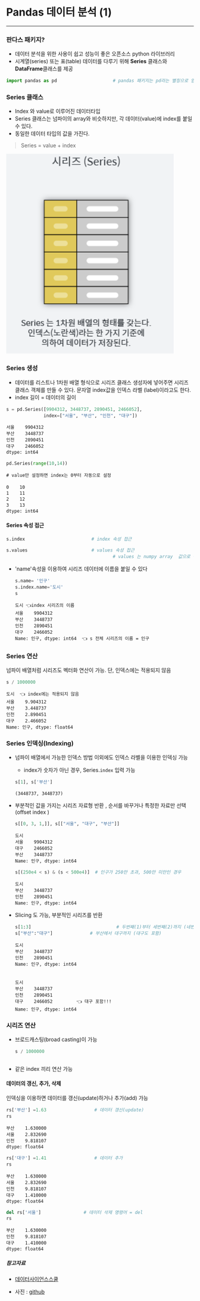 
#  Pandas 데이터 분석 (1)

____

### 판다스 패키지?

* 데이터 분석을 위한 사용이 쉽고 성능이 좋은 오픈소스 python 라이브러리
* 시계열(series) 또는 표(table) 데이터를 다루기 위해 **Series** 클래스와 **DataFrame**클래스를 제공

```python
import pandas as pd						# pandas 패키지는 pd라는 별칭으로 임포트하는 것이 관례
```



### Series 클래스

* Index 와 value로 이루어진 데이터타입
* Series 클래스는 넘파이의 array와 비슷하지만, 각 데이터(value)에 index를 붙일 수 있다.
* 동일한 데이터 타입의 값을 가진다.

> Series = value + index

![series](md-images/series-8694244.png)



### Series 생성

* 데이터를 리스트나 1차원 배열 형식으로 시리즈 클래스 생성자에 넣어주면 시리즈 클래스 객체를 만들 수 있다. 문자열 index값을 인덱스 라벨 (label)이라고도 한다. 
* index 길이 = 데이터의 길이

```python
s = pd.Series([9904312, 3448737, 2890451, 2466052],
              index=["서울", "부산", "인천", "대구"])
```

```
서울    9904312
부산    3448737
인천    2890451
대구    2466052
dtype: int64
```

```python
pd.Series(range(10,14))					
```

```
# value만 설정하면 index는 0부터 자동으로 설정

0    10
1    11
2    12
3    13						
dtype: int64
```



#### Series 속성 접근

```python
s.index							# index 속성 접근
```

``` python
s.values						# values 속성 접근
										# values 는 numpy array  값으로 묶여 있음
```

* 'name'속성을 이용하여 시리즈 데이터에 이름을 붙일 수 있다 

  ```python
  s.name= '인구'
  s.index.name='도시'
  s
  ```

  ```
  도시 👈index 시리즈의 이름
  서울    9904312
  부산    3448737
  인천    2890451
  대구    2466052
  Name: 인구, dtype: int64  👈 s 전체 시리즈의 이름 = 인구
  ```

  

### Series 연산

넘파이 배열처럼 시리즈도 벡터화 연산이 가능. 단, 인덱스에는 적용되지 않음

```python
s / 1000000
```

```
도시	👈 index에는 적용되지 않음
서울    9.904312
부산    3.448737
인천    2.890451
대구    2.466052
Name: 인구, dtype: float64
```



### Series 인덱싱(Indexing)

* 넘파이 배열에서 가능한 인덱스 방법 이외에도 인덱스 라벨을 이용한 인덱싱 가능

  * index가 숫자가 아닌 경우, Series.`index` 입력 가능 

  ```python
  s[1], s['부산']
  ```

  ```
  (3448737, 3448737)
  ```

* 부분적인 값을 가지는 시리즈 자료형 반환 , 순서를 바꾸거나 특정한 자료만 선택 (offset index )

  ```python
  s[[0, 3, 1,]], s[["서울", "대구", "부산"]]
  ```

  ```
  도시
  서울    9904312
  대구    2466052
  부산    3448737
  Name: 인구, dtype: int64
  ```

  ```python
  s[(250e4 < s) & (s < 500e4)]  # 인구가 250만 초과, 500만 미만인 경우
  ```

  ```
  도시
  부산    3448737
  인천    2890451
  Name: 인구, dtype: int64
  ```

* Slicing 도 가능, 부분적인 시리즈를 반환

  ```python
  s[1:3]								# 두번째(1)부터 세번째(2)까지 (네번째(3) 미포함)
  s["부산":"대구"]				# 부산에서 대구까지 (대구도 포함)
  ```

  ```
  도시
  부산    3448737
  인천    2890451
  Name: 인구, dtype: int64
  
  
  도시
  부산    3448737
  인천    2890451
  대구    2466052			👈 대구 포함!!! 
  Name: 인구, dtype: int64
  ```



### 시리즈 연산 

- 브로드캐스팅(broad casting)이 가능

  ```python
  s / 1000000
  ```

  ```
  ```

- 같은 index 끼리 연산 가능 

  

#### 데이터의 갱신, 추가, 삭제

인덱싱을 이용하면 데이터를 갱신(update)하거나 추가(add) 가능

```python
rs['부산'] =1.63					# 데이터 갱신(update)
rs
```

```
부산    1.630000
서울    2.832690
인천    9.818107
dtype: float64
```

```python
rs['대구'] =1.41 					# 데이터 추가
rs
```

```
부산    1.630000
서울    2.832690
인천    9.818107
대구    1.410000
dtype: float64
```

```python
del rs['서울']				# 데이터 삭제 명령어 = del
rs
```

```
부산    1.630000
인천    9.818107
대구    1.410000
dtype: float64
```



##### 참고자료

* [데이터사이언스스쿨](https://datascienceschool.net/01%20python/04.01%20%ED%8C%90%EB%8B%A4%EC%8A%A4%20%ED%8C%A8%ED%82%A4%EC%A7%80%EC%9D%98%20%EC%86%8C%EA%B0%9C.html)

* 사진  : [github](https://dandyrilla.github.io/2017-08-12/pandas-10min/)

